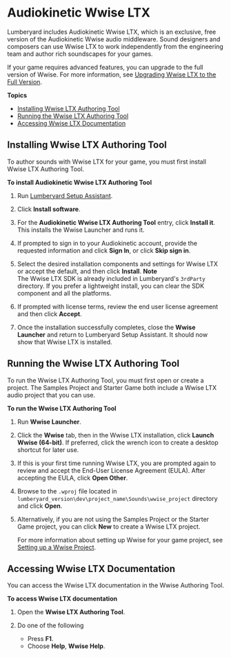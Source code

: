 # Audiokinetic Wwise LTX<a name="audio-wwise-using"></a>

Lumberyard includes Audiokinetic Wwise LTX, which is an exclusive, free version of the Audiokinetic Wwise audio middleware\. Sound designers and composers can use Wwise LTX to work independently from the engineering team and author rich soundscapes for your games\.

If your game requires advanced features, you can upgrade to the full version of Wwise\. For more information, see [Upgrading Wwise LTX to the Full Version](audio-wwise-3d-wwise.md)\.

**Topics**
+ [Installing Wwise LTX Authoring Tool](#audio-installing-wwise)
+ [Running the Wwise LTX Authoring Tool](#audio-setting-wwise-authoring-tool)
+ [Accessing Wwise LTX Documentation](#audio-wwise-using-documentation)

## Installing Wwise LTX Authoring Tool<a name="audio-installing-wwise"></a>

To author sounds with Wwise LTX for your game, you must first install Wwise LTX Authoring Tool\.

**To install Audiokinetic Wwise LTX Authoring Tool**

1. Run [Lumberyard Setup Assistant](lumberyard-launcher-using.md)\.

1. Click **Install software**\.

1. For the **Audiokinetic Wwise LTX Authoring Tool** entry, click **Install it**\. This installs the Wwise Launcher and runs it\.

1. If prompted to sign in to your Audiokinetic account, provide the requested information and click **Sign In**, or click **Skip sign in**\.

1. Select the desired installation components and settings for Wwise LTX or accept the default, and then click **Install**\.
**Note**  
The Wwise LTX SDK is already included in Lumberyard's `3rdParty` directory\. If you prefer a lightweight install, you can clear the SDK component and all the platforms\.

1. If prompted with license terms, review the end user license agreement and then click **Accept**\.

1. Once the installation successfully completes, close the **Wwise Launcher** and return to Lumberyard Setup Assistant\. It should now show that Wwise LTX is installed\.

## Running the Wwise LTX Authoring Tool<a name="audio-setting-wwise-authoring-tool"></a>

To run the Wwise LTX Authoring Tool, you must first open or create a project\. The Samples Project and Starter Game both include a Wwise LTX audio project that you can use\.

**To run the Wwise LTX Authoring Tool**

1. Run **Wwise Launcher**\.

1. Click the **Wwise** tab, then in the Wwise LTX installation, click **Launch Wwise \(64\-bit\)**\. If preferred, click the wrench icon to create a desktop shortcut for later use\.

1. If this is your first time running Wwise LTX, you are prompted again to review and accept the End\-User License Agreement \(EULA\)\. After accepting the EULA, click **Open Other**\.

1. Browse to the `.wproj` file located in `lumberyard_version\dev\project_name\Sounds\wwise_project` directory and click **Open**\.

1. Alternatively, if you are not using the Samples Project or the Starter Game project, you can click **New** to create a Wwise LTX project\. 

   For more information about setting up Wwise for your game project, see [Setting up a Wwise Project](audio-wwise-project-setting-up.md)\.

## Accessing Wwise LTX Documentation<a name="audio-wwise-using-documentation"></a>

You can access the Wwise LTX documentation in the Wwise Authoring Tool\.

**To access Wwise LTX documentation**

1. Open the **Wwise LTX Authoring Tool**\.

1. Do one of the following
   + Press **F1**\.
   + Choose **Help**, **Wwise Help**\.